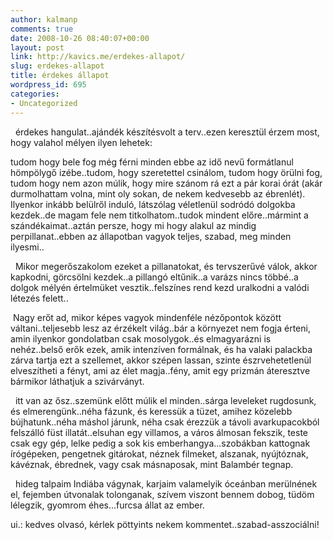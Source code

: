 ```yaml
---
author: kalmanp
comments: true
date: 2008-10-26 08:40:07+00:00
layout: post
link: http://kavics.me/erdekes-allapot/
slug: erdekes-allapot
title: érdekes állapot
wordpress_id: 695
categories:
- Uncategorized
---
```



  érdekes hangulat..ajándék készítésvolt a terv..ezen keresztül érzem most, hogy valahol mélyen ilyen lehetek:  

tudom hogy bele fog még férni minden ebbe az idő nevű formátlanul hömpölygő izébe..tudom, hogy szeretettel csinálom, tudom hogy örülni fog, tudom hogy nem azon múlik, hogy mire szánom rá ezt a pár korai órát (akár durmolhattam volna, mint oly sokan, de nekem kedvesebb az ébrenlét). Ilyenkor inkább belülről induló, látszólag véletlenül sodródó dolgokba kezdek..de magam fele nem titkolhatom..tudok mindent előre..mármint a szándékaimat..aztán persze, hogy mi hogy alakul az mindig perpillanat..ebben az állapotban vagyok teljes, szabad, meg minden ilyesmi..






  Mikor megerőszakolom ezeket a pillanatokat, és tervszerűvé válok, akkor kapkodni, görcsölni kezdek..a pillangó eltűnik..a varázs nincs többé..a dolgok mélyén értelmüket vesztik..felszínes rend kezd uralkodni a valódi létezés felett..






 Nagy erőt ad, mikor képes vagyok mindenféle nézőpontok között váltani..teljesebb lesz az érzékelt világ..bár a környezet nem fogja érteni, amin ilyenkor gondolatban csak mosolygok..és elmagyarázni is nehéz..belső erők ezek, amik intenzíven formálnak, és ha valaki palackba zárva tartja ezt a szellemet, akkor szépen lassan, szinte észrvehetetlenül elveszítheti a fényt, ami az élet magja..fény, amit egy prizmán áteresztve bármikor láthatjuk a szivárványt.






  itt van az ősz..szemünk előtt múlik el minden..sárga leveleket rugdosunk, és elmerengünk..néha fázunk, és keressük a tüzet, amihez közelebb bújhatunk..néha máshol járunk, néha csak érezzük a távoli avarkupacokból felszálló füst illatát..elsuhan egy villamos, a város álmosan fekszik, teste csak egy gép, lelke pedig a sok kis emberhangya...szobákban kattognak írógépeken, pengetnek gitárokat, néznek filmeket, alszanak, nyújtóznak, kávéznak, ébrednek, vagy csak másnaposak, mint Balambér tegnap.






  hideg talpaim Indiába vágynak, karjaim valamelyik óceánban merülnének el, fejemben útvonalak tolonganak, szívem viszont bennem dobog, tüdöm lélegzik, gyomrom éhes...furcsa állat az ember.













ui.: kedves olvasó, kérlek pöttyints nekem kommentet..szabad-asszociálni!

